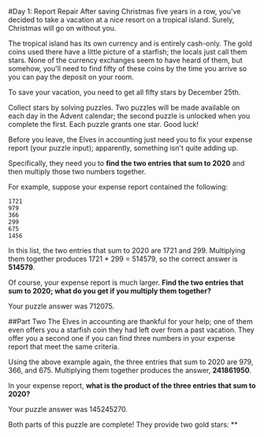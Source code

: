 #Day 1: Report Repair
After saving Christmas five years in a row, you've decided to take a vacation at a nice resort on a tropical island. 
Surely, Christmas will go on without you.

The tropical island has its own currency and is entirely cash-only. The gold coins used there have a little picture of 
a starfish; the locals just call them stars. None of the currency exchanges seem to have heard of them, but somehow, 
you'll need to find fifty of these coins by the time you arrive so you can pay the deposit on your room.

To save your vacation, you need to get all fifty stars by December 25th.

Collect stars by solving puzzles. Two puzzles will be made available on each day in the Advent calendar; the second 
puzzle is unlocked when you complete the first. Each puzzle grants one star. Good luck!

Before you leave, the Elves in accounting just need you to fix your expense report (your puzzle input); apparently, 
something isn't quite adding up.

Specifically, they need you to **find the two entries that sum to 2020** and then multiply those two numbers together.

For example, suppose your expense report contained the following:
```
1721
979
366
299
675
1456
```

In this list, the two entries that sum to 2020 are 1721 and 299. Multiplying them together produces 1721 * 299 = 
514579, so the correct answer is **514579**.

Of course, your expense report is much larger. **Find the two entries that sum to 2020; what do you get if you 
multiply them together?**

Your puzzle answer was 712075.

##Part Two
The Elves in accounting are thankful for your help; one of them even offers you a starfish coin they had left over 
from a past vacation. They offer you a second one if you can find three numbers in your expense report that meet the 
same criteria.

Using the above example again, the three entries that sum to 2020 are 979, 366, and 675. Multiplying them together 
produces the answer, **241861950**.

In your expense report, **what is the product of the three entries that sum to 2020?**

Your puzzle answer was 145245270.

Both parts of this puzzle are complete! They provide two gold stars: **